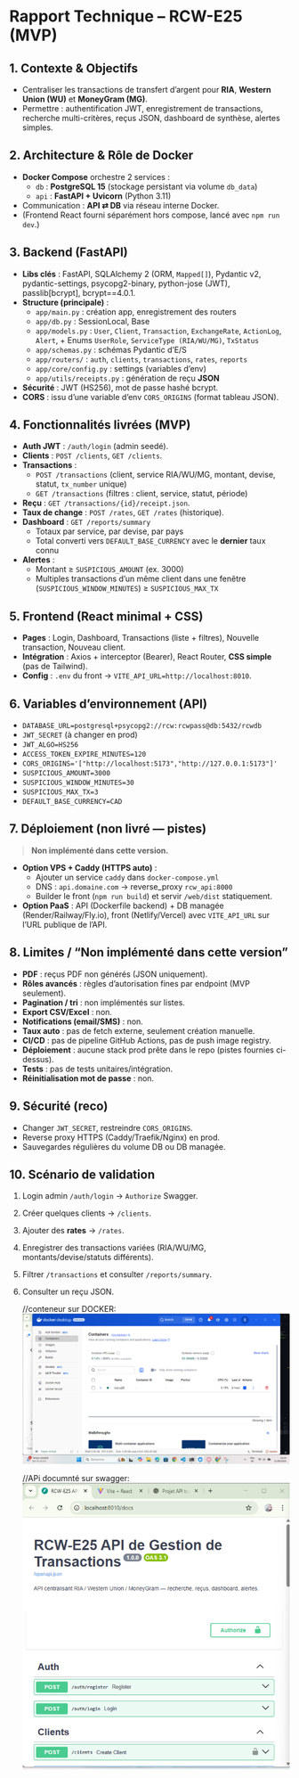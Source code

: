 # Rapport Technique – RCW-E25 (MVP)

## 1. Contexte & Objectifs
- Centraliser les transactions de transfert d’argent pour **RIA**, **Western Union (WU)** et **MoneyGram (MG)**.
- Permettre : authentification JWT, enregistrement de transactions, recherche multi-critères, reçus JSON, dashboard de synthèse, alertes simples.

## 2. Architecture & Rôle de Docker
- **Docker Compose** orchestre 2 services :
  - `db` : **PostgreSQL 15** (stockage persistant via volume `db_data`)
  - `api` : **FastAPI + Uvicorn** (Python 3.11)
- Communication : **API ⇄ DB** via réseau interne Docker.
- (Frontend React fourni séparément hors compose, lancé avec `npm run dev`.)

## 3. Backend (FastAPI)
- **Libs clés** : FastAPI, SQLAlchemy 2 (ORM, `Mapped[]`), Pydantic v2, pydantic-settings, psycopg2-binary, python-jose (JWT), passlib[bcrypt], bcrypt==4.0.1.
- **Structure (principale)** :
  - `app/main.py` : création app, enregistrement des routers
  - `app/db.py` : SessionLocal, Base
  - `app/models.py` : `User`, `Client`, `Transaction`, `ExchangeRate`, `ActionLog`, `Alert`, + Enums `UserRole`, `ServiceType (RIA/WU/MG)`, `TxStatus`
  - `app/schemas.py` : schémas Pydantic d’E/S
  - `app/routers/` : `auth`, `clients`, `transactions`, `rates`, `reports`
  - `app/core/config.py` : settings (variables d’env)
  - `app/utils/receipts.py` : génération de reçu **JSON**
- **Sécurité** : JWT (HS256), mot de passe hashé bcrypt.
- **CORS** : issu d’une variable d’env `CORS_ORIGINS` (format tableau JSON).

## 4. Fonctionnalités livrées (MVP)
- **Auth JWT** : `/auth/login` (admin seedé).
- **Clients** : `POST /clients`, `GET /clients`.
- **Transactions** :
  - `POST /transactions` (client, service RIA/WU/MG, montant, devise, statut, `tx_number` unique)
  - `GET /transactions` (filtres : client, service, statut, période)
- **Reçu** : `GET /transactions/{id}/receipt.json`.
- **Taux de change** : `POST /rates`, `GET /rates` (historique).
- **Dashboard** : `GET /reports/summary`
  - Totaux par service, par devise, par pays
  - Total converti vers `DEFAULT_BASE_CURRENCY` avec le **dernier** taux connu
- **Alertes** :
  - Montant ≥ `SUSPICIOUS_AMOUNT` (ex. 3000)
  - Multiples transactions d’un même client dans une fenêtre (`SUSPICIOUS_WINDOW_MINUTES`) ≥ `SUSPICIOUS_MAX_TX`

## 5. Frontend (React minimal + CSS)
- **Pages** : Login, Dashboard, Transactions (liste + filtres), Nouvelle transaction, Nouveau client.
- **Intégration** : Axios + interceptor (Bearer), React Router, **CSS simple** (pas de Tailwind).
- **Config** : `.env` du front → `VITE_API_URL=http://localhost:8010`.

## 6. Variables d’environnement (API)
- `DATABASE_URL=postgresql+psycopg2://rcw:rcwpass@db:5432/rcwdb`
- `JWT_SECRET` (à changer en prod)
- `JWT_ALGO=HS256`
- `ACCESS_TOKEN_EXPIRE_MINUTES=120`
- `CORS_ORIGINS='["http://localhost:5173","http://127.0.0.1:5173"]'`
- `SUSPICIOUS_AMOUNT=3000`
- `SUSPICIOUS_WINDOW_MINUTES=30`
- `SUSPICIOUS_MAX_TX=3`
- `DEFAULT_BASE_CURRENCY=CAD`

## 7. Déploiement (non livré — pistes)
> **Non implémenté dans cette version.**
- **Option VPS + Caddy (HTTPS auto)** :
  - Ajouter un service `caddy` dans `docker-compose.yml`
  - DNS : `api.domaine.com` → reverse_proxy `rcw_api:8000`
  - Builder le front (`npm run build`) et servir `/web/dist` statiquement.
- **Option PaaS** : API (Dockerfile backend) + DB managée (Render/Railway/Fly.io), front (Netlify/Vercel) avec `VITE_API_URL` sur l’URL publique de l’API.

## 8. Limites / “Non implémenté dans cette version”
- **PDF** : reçus PDF non générés (JSON uniquement).
- **Rôles avancés** : règles d’autorisation fines par endpoint (MVP seulement).
- **Pagination / tri** : non implémentés sur listes.
- **Export CSV/Excel** : non.
- **Notifications (email/SMS)** : non.
- **Taux auto** : pas de fetch externe, seulement création manuelle.
- **CI/CD** : pas de pipeline GitHub Actions, pas de push image registry.
- **Déploiement** : aucune stack prod prête dans le repo (pistes fournies ci-dessus).
- **Tests** : pas de tests unitaires/intégration.
- **Réinitialisation mot de passe** : non.

## 9. Sécurité (reco)
- Changer `JWT_SECRET`, restreindre `CORS_ORIGINS`.
- Reverse proxy HTTPS (Caddy/Traefik/Nginx) en prod.
- Sauvegardes régulières du volume DB ou DB managée.

## 10. Scénario de validation
1. Login admin `/auth/login` → `Authorize` Swagger.
2. Créer quelques clients → `/clients`.
3. Ajouter des **rates** → `/rates`.
4. Enregistrer des transactions variées (RIA/WU/MG, montants/devise/statuts différents).
5. Filtrer `/transactions` et consulter `/reports/summary`.
6. Consulter un reçu JSON.
    


    //conteneur sur DOCKER:
    ![alt text](image.png)

    //APi documnté sur swagger:
    ![alt text](image-1.png)

    